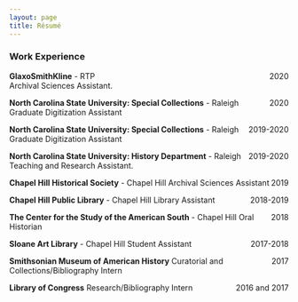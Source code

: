 ```yaml
---
layout: page
title: Résumé
---
```


### Work Experience
**GlaxoSmithKline** - RTP <span style="float: right; ">2020</span>  
Archival Sciences Assistant.

**North Carolina State University: Special Collections** - Raleigh <span style="float: right; ">2020</span>  
Graduate Digitization Assistant

**North Carolina State University: Special Collections** - Raleigh <span style="float: right; ">2019-2020</span>
Graduate Digitization Assistant

**North Carolina State University: History Department** - Raleigh <span style="float: right; ">2019-2020</span>
Teaching and Research Assistant.

**Chapel Hill Historical Society** - Chapel Hill <span style="float: right; ">2019</span>
Archival Sciences Assistant

**Chapel Hill Public Library** - Chapel Hill <span style="float: right; ">2018-2019</span>
Library Assistant

**The Center for the Study of the American South** - Chapel Hill <span style="float: right; ">2018</span>
Oral Historian

**Sloane Art Library** - Chapel Hill <span style="float: right; ">2017-2018</span>
Student Assistant

**Smithsonian Museum of American History** <span style="float: right; ">2017</span>
Curatorial and Collections/Bibliography Intern

**Library of Congress** <span style="float: right; ">2016 and 2017</span>
Research/Bibliography Intern
